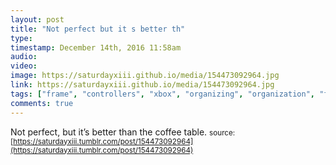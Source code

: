 ```yaml
---
layout: post
title: "Not perfect but it s better th"
type: 
timestamp: December 14th, 2016 11:58am
audio: 
video: 
image: https://saturdayxiii.github.io/media/154473092964.jpg
link: https://saturdayxiii.github.io/media/154473092964.jpg
tags: ["frame", "controllers", "xbox", "organizing", "organization", "framing"]
comments: true
---
```

Not perfect, but it’s better than the coffee table.
<small>source: [https://saturdayxiii.tumblr.com/post/154473092964](https://saturdayxiii.tumblr.com/post/154473092964)</small>